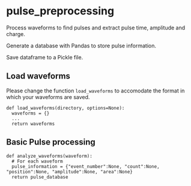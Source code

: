 # pulse_preprocessing
Process waveforms to find pulses and extract pulse time, amplitude and charge. 

Generate a database with Pandas to store pulse information. 

Save dataframe to a Pickle file.

## Load waveforms

Please change the function `load_waveforms` to accomodate the format in which your waveforms are saved. 

```
def load_waveforms(directory, options=None):
  waveforms = {}
  ...
  return waveforms
```

## Basic Pulse processing

```
def analyze_waveforms(waveform):
  # For each waveform
  pulse_information = {"event_number":None, "count":None, "position":None, "amplitude":None, "area":None}
  return pulse_database
```
